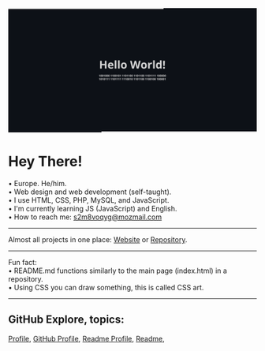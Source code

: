 
<!--https://github.blog/developer-skills/github/how-to-make-your-images-in-markdown-on-github-adjust-for-dark-mode-and-light-mode/#-->
<picture>
  <source media="(prefers-color-scheme: dark)" srcset="github-profile-banner-dark.png">
  <source media="(prefers-color-scheme: light)" srcset="github-profile-banner-light.png">
  <img alt="Shows an illustrated sun in light mode and a moon with stars in dark mode." src="github-profile-banner-dark.png">
</picture>

# Hey There!
• Europe. He/him.  
• Web design and web development (self-taught).  
• I use HTML, CSS, PHP, MySQL, and JavaScript.  
• I'm currently learning JS (JavaScript) and English.  
• How to reach me: [s2m8voqyg@mozmail.com](mailto:s2m8voqyg@mozmail.com)  
  
---
  
Almost all projects in one place: [Website](https://irvirty.pages.dev/) or [Repository](https://github.com/irvirty/irvirty.pages.dev).  

---
  
Fun fact:   
• README.md functions similarly to the main page (index.html) in a repository.  
• Using CSS you can draw something, this is called CSS art.  
  

  
<!--
---
  
> [!NOTE]
> This page was built using [GitHub](https://github.com/)  
  
---
-->
  
---
  
## GitHub Explore, topics:  

[Profile](https://github.com/topics/profile),
[GitHub Profile](https://github.com/topics/github-profile),
[Readme Profile](https://github.com/topics/readme-profile),
[Readme](https://github.com/topics/readme),

<!--
**username/username** is a ✨ _special_ ✨ repository because its `README.md` (this file) appears on your GitHub profile.

Here are some ideas to get you started:

- 🔭 I’m currently working on ...
- 🌱 I’m currently learning ...
- 👯 I’m looking to collaborate on ...
- 🤔 I’m looking for help with ...
- 💬 Ask me about ...
- 📫 How to reach me: ...
- 😄 Pronouns: ...
- ⚡ Fun fact: ...
-->
